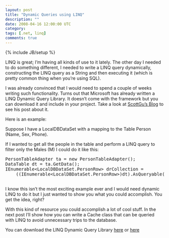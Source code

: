 ```yaml
---
layout: post
title: "Dynamic Queries using LINQ"
description: ""
date: 2008-04-16 12:00:00 UTC
category: 
tags: [.net, linq]
comments: true
---
```

{% include JB/setup %}

<div id="post">
<p><span class="caps">LINQ</span> is great; I&rsquo;m having all kinds of use to it  lately. The other day I needed to do something different, I needed to write a  <span class="caps">LINQ</span> query dynamically, constructing the <span class="caps">LINQ</span> query as a String and then executing it (which is pretty  common thing when you&rsquo;re using <span class="caps">SQL</span>).</p>
<p>I was already convinced that I would need to spend a couple of weeks writing  such functionality. Turns out that Microsoft has already written a <span class="caps">LINQ</span> Dynamic Query Library. It doesn&rsquo;t come with the framework  but you can download it and include in your project. Take a look at <a href="http://weblogs.asp.net/scottgu/archive/2008/01/07/dynamic-linq-part-1-using-the-linq-dynamic-query-library.aspx">ScottGu&rsquo;s  Blog</a> to see his post about it.</p>
<p>Here is an example:</p>
<p>Suppose I have a LocalDBDataSet with a mapping to the Table Person (Name,  Sex, Phone).</p>
<p>If I wanted to get all the people in the table and perform a <span class="caps">LINQ</span> query to filter only the Males (M) I could do it like  this:</p>
<pre title="code" class="brush: csharp">
PersonTableAdapter ta = new PersonTableAdapter();
DataTable dt = ta.GetData();
IEnumerable&lt;LocalDBDataSet.PersonRow&gt; drCollection = 
    ((IEnumerable&lt;LocalDBDataSet.PersonRow&gt;)dt).AsQueryable().Where(&quot;SEX == @0&quot;, &quot;M&quot;);

</pre>
<p>I know this isn&rsquo;t the most exciting example ever and I would need dynamic  <span class="caps">LINQ</span> to do it but I just wanted to show you what you  could accomplish. You get the idea, right?</p>
<p>With this kind of resource you could accomplish a lot of cool stuff. In the  next post I&rsquo;ll show how you can write a Cache class that can be queried with  <span class="caps">LINQ</span> to avoid unnecessary trips to the database.</p>
<p>You can download the <span class="caps">LINQ</span> Dynamic Query Library <a href="http://msdn2.microsoft.com/en-us/vcsharp/bb894665.aspx" title="C# version">here</a> or <a href="http://msdn2.microsoft.com/en-us/vbasic/bb964686.aspx" title="VB version">here</a></p>
</div>